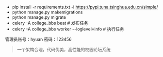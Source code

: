 - pip install -r requirements.txt -i https://pypi.tuna.tsinghua.edu.cn/simple/
- python manage.py makemigrations
- python manage.py migrate
- celery -A college_bbs beat   # 发布任务
- celery -A college_bbs worker --loglevel=info # 执行任务

管理员账号：hyuan 
密码：123456
> 一个架构合理，代码优美，高性能的校园论坛系统


